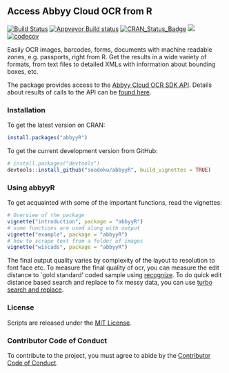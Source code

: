 ## Access Abbyy Cloud OCR from R

[![Build Status](https://travis-ci.org/soodoku/abbyyR.svg?branch=master)](https://travis-ci.org/soodoku/abbyyR)
[![Appveyor Build status](https://ci.appveyor.com/api/projects/status/yh856e6cv7uucaj2?svg=true)](https://ci.appveyor.com/project/soodoku/abbyyR)
[![CRAN_Status_Badge](http://www.r-pkg.org/badges/version/abbyyR)](https://cran.r-project.org/package=abbyyR)
![](http://cranlogs.r-pkg.org/badges/grand-total/abbyyR)
[![codecov](https://codecov.io/gh/soodoku/abbyyR/branch/master/graph/badge.svg)](https://codecov.io/gh/soodoku/abbyyR)

Easily OCR images, barcodes, forms, documents with machine readable zones, e.g. passports, right from R. Get the results in a wide variety of formats, from text files to detailed XMLs with information about bounding boxes, etc.

The package provides access to the [Abbyy Cloud OCR SDK API](http://ocrsdk.com/). Details about results of calls to the API can be [found here](http://ocrsdk.com/documentation/specifications/status-codes/).

### Installation

To get the latest version on CRAN:
```r
install.packages("abbyyR")
```

To get the current development version from GitHub:

```r
# install.packages("devtools")
devtools::install_github("soodoku/abbyyR", build_vignettes = TRUE)
```

### Using abbyyR

To get acquainted with some of the important functions, read the vignettes:

```r
# Overview of the package
vignette("introduction", package = "abbyyR")
# some functions are used along with output
vignette("example", package = "abbyyR")
# how to scrape text from a folder of images
vignette("wiscads", package = "abbyyR")
```

The final output quality varies by complexity of the layout to resolution to font face etc. To measure the final quality of ocr, you can measure the edit distance to `gold standard' coded sample using [recognize](https://github.com/soodoku/recognize). To do quick edit distance based search and replace to fix messy data, you can use [turbo search and replace](https://github.com/soodoku/search-and-replace).

### License
Scripts are released under the [MIT License](https://opensource.org/licenses/MIT).

### Contributor Code of Conduct

To contribute to the project, you must agree to abide by the [Contributor Code of Conduct](http://contributor-covenant.org/version/1/0/0/).